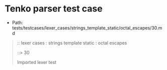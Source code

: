 # Tenko parser test case

- Path: tests/testcases/lexer_cases/strings_template_static/octal_escapes/30.md

> :: lexer cases : strings template static : octal escapes
>
> ::> 30
>
> Imported lexer test
>
> <template pure> non-octal-digit-escape is never legal

## FAIL

## Input

`````js
`\8a
`````

## Output

_Note: the whole output block is auto-generated. Manual changes will be overwritten!_

Below follow outputs in five parsing modes: sloppy, sloppy+annexb, strict script, module, module+annexb.

Note that the output parts are auto-generated by the test runner to reflect actual result.

### Sloppy mode

Parsed with script goal and as if the code did not start with strict mode header.

`````
throws: Lexer error!
    The grammar does not allow to escape the 8 or the 9 character

start@1:0, error@1:0
╔══╦════════════════
 1 ║ `\8a
   ║ ^^^^------- error
╚══╩════════════════

`````

### Strict mode

Parsed with script goal but as if it was starting with `"use strict"` at the top.

_Output same as sloppy mode._

### Module goal

Parsed with the module goal.

_Output same as sloppy mode._

### Sloppy mode with AnnexB

Parsed with script goal with AnnexB rules enabled and as if the code did not start with strict mode header.

_Output same as sloppy mode._

### Module goal with AnnexB

Parsed with the module goal with AnnexB rules enabled.

_Output same as sloppy mode._
